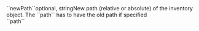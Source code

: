 <tr><td>``newPath``</td><td>optional, string<td>New path (relative or absolute) of the inventory object. The ``path`` has to have the old path if specified<br/> 
</td><td></td><td>``path``</td></tr>

